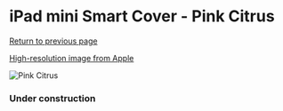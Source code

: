 # iPad mini Smart Cover - Pink Citrus

[Return to previous page](/ipad_mini4)

[High-resolution image from Apple](https://store.storeimages.cdn-apple.com/8756/as-images.apple.com/is/MGYW3?wid=4500&hei=4500&fmt=png)

<div style="width: 384px"><img src="/everypreview/MGYW3.png" alt="Pink Citrus"></div>

### Under construction
